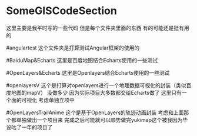 # SomeGISCodeSection
这里主要是我平时写的一些代码
但是每个文件夹里面的东西 有的可能还是挺有用的

#angulartest
这个文件夹是打算测试Angular框架的使用的

#BaiduMap&Echarts
这里是百度地图结合Echarts使用的一些测试

#OpenLayers&Echarts
这里是Openlayers结合Echarts使用的一些测试

#openlayersV
这个是打算对openlayers进行一个地理数据可视化的封装（类似百度地图的mapV）
没做多少 因为实际项目大多数都交给Echarts做了 这里只有一个面的可视化
考虑单独立项中

#OpenLayersTrailAnime
这个是基于OpenLayers的轨迹动画封装
考虑和上面那个都单独做出一个项目来
完成之后可能就可以顺势做完yukimap这个被我因为毕设咕了一年的项目了
